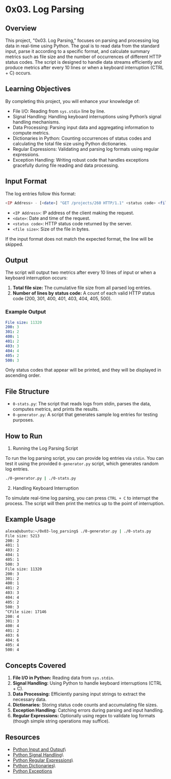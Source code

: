 # 0x03. Log Parsing

## Overview

This project, "0x03. Log Parsing," focuses on parsing and processing log data in real-time using Python. The goal is to read data from the standard input, parse it according to a specific format, and calculate summary metrics such as file size and the number of occurrences of different HTTP status codes. The script is designed to handle data streams efficiently and produce metrics after every 10 lines or when a keyboard interruption (CTRL + C) occurs.

## Learning Objectives

By completing this project, you will enhance your knowledge of:

- File I/O: Reading from `sys.stdin` line by line.
- Signal Handling: Handling keyboard interruptions using Python’s signal handling mechanisms.
- Data Processing: Parsing input data and aggregating information to compute metrics.
- Dictionaries in Python: Counting occurrences of status codes and calculating the total file size using Python dictionaries.
- Regular Expressions: Validating and parsing log formats using regular expressions.
- Exception Handling: Writing robust code that handles exceptions gracefully during file reading and data processing.

## Input Format

The log entries follow this format:
```php
<IP Address> - [<date>] "GET /projects/260 HTTP/1.1" <status code> <file size>
```

- `<IP Address>`: IP address of the client making the request.
- `<date>`: Date and time of the request.
- `<status code>`: HTTP status code returned by the server.
- `<file size>`: Size of the file in bytes.

If the input format does not match the expected format, the line will be skipped.

## Output

The script will output two metrics after every 10 lines of input or when a keyboard interruption occurs:

1. **Total file size:** The cumulative file size from all parsed log entries.
2. **Number of lines by status code:** A count of each valid HTTP status code (200, 301, 400, 401, 403, 404, 405, 500).

### Example Output
```yaml
File size: 11320
200: 3
301: 2
400: 1
401: 2
403: 3
404: 4
405: 2
500: 3
```

Only status codes that appear will be printed, and they will be displayed in ascending order.

## File Structure

- `0-stats.py`: The script that reads logs from stdin, parses the data, computes metrics, and prints the results.
- `0-generator.py`: A script that generates sample log entries for testing purposes.

## How to Run

1. Running the Log Parsing Script

To run the log parsing script, you can provide log entries via `stdin`. You can test it using the provided `0-generator.py` script, which generates random log entries.
```bash
./0-generator.py | ./0-stats.py
```

2. Handling Keyboard Interruption

To simulate real-time log parsing, you can press `CTRL + C` to interrupt the process. The script will then print the metrics up to the point of interruption.

## Example Usage

```bash
alexa@ubuntu:~/0x03-log_parsing$ ./0-generator.py | ./0-stats.py
File size: 5213
200: 2
401: 1
403: 2
404: 1
405: 1
500: 3
File size: 11320
200: 3
301: 2
400: 1
401: 2
403: 3
404: 4
405: 2
500: 3
^CFile size: 17146
200: 4
301: 3
400: 4
401: 2
403: 6
404: 6
405: 4
500: 4
```

## Concepts Covered

1. **File I/O in Python:** Reading data from `sys.stdin`.
2. **Signal Handling:** Using Python to handle keyboard interruptions (CTRL + C).
3. **Data Processing:** Efficiently parsing input strings to extract the necessary data.
4. **Dictionaries:** Storing status code counts and accumulating file sizes.
5. **Exception Handling:** Catching errors during parsing and input handling.
6. **Regular Expressions:** Optionally using regex to validate log formats (though simple string operations may suffice).

## Resources

- [Python Input and Output](https://docs.python.org/3/tutorial/inputoutput.html)\
- [Python Signal Handling](https://docs.python.org/3/library/signal.html)\
- [Python Regular Expressions](https://docs.python.org/3/library/re.html)\
- [Python Dictionaries](https://docs.python.org/3/tutorial/datastructures.html#dictionaries)\
- [Python Exceptions](https://docs.python.org/3/tutorial/errors.html)
